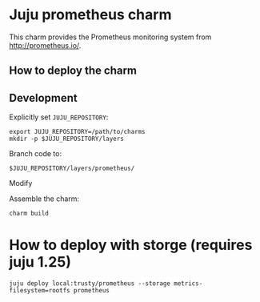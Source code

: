 # Juju prometheus charm

This charm provides the Prometheus monitoring system from
http://prometheus.io/.

## How to deploy the charm

## Development

Explicitly set `JUJU_REPOSITORY`:

    export JUJU_REPOSITORY=/path/to/charms
    mkdir -p $JUJU_REPOSITORY/layers

Branch code to:

    $JUJU_REPOSITORY/layers/prometheus/

Modify

Assemble the charm:

    charm build

# How to deploy with storge (requires juju 1.25)

    juju deploy local:trusty/prometheus --storage metrics-filesystem=rootfs prometheus
